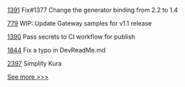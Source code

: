 
[1391](https://github.com/hyperledger/caliper/pull/1391) Fix#1377 Change the generator binding from 2.2 to 1.4

[779](https://github.com/hyperledger/fabric-samples/pull/779) WIP: Update Gateway samples for v1.1 release

[1390](https://github.com/hyperledger/caliper/pull/1390) Pass secrets to CI workflow for publish

[1844](https://github.com/hyperledger/aries-cloudagent-python/pull/1844) Fix a typo in DevReadMe.md

[2397](https://github.com/hyperledger/iroha/pull/2397) Simplify Kura


[See more >>>](https://start-here.hyperledger.org/pull-requests)
